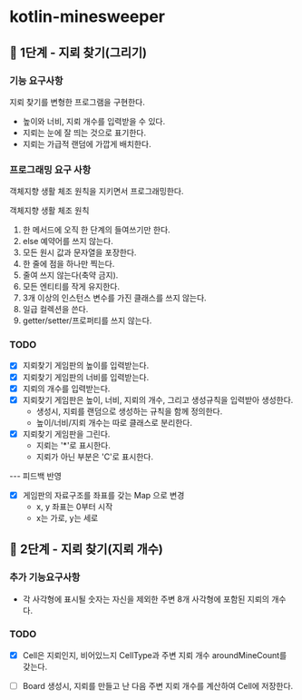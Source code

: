 # kotlin-minesweeper

## 🚀 1단계 - 지뢰 찾기(그리기)

### 기능 요구사항
지뢰 찾기를 변형한 프로그램을 구현한다.

- 높이와 너비, 지뢰 개수를 입력받을 수 있다.
- 지뢰는 눈에 잘 띄는 것으로 표기한다. 
- 지뢰는 가급적 랜덤에 가깝게 배치한다.

### 프로그래밍 요구 사항
객체지향 생활 체조 원칙을 지키면서 프로그래밍한다.

객체지향 생활 체조 원칙

1. 한 메서드에 오직 한 단계의 들여쓰기만 한다. 
2. else 예약어를 쓰지 않는다. 
3. 모든 원시 값과 문자열을 포장한다. 
4. 한 줄에 점을 하나만 찍는다. 
5. 줄여 쓰지 않는다(축약 금지). 
6. 모든 엔티티를 작게 유지한다. 
7. 3개 이상의 인스턴스 변수를 가진 클래스를 쓰지 않는다. 
8. 일급 컬렉션을 쓴다. 
9. getter/setter/프로퍼티를 쓰지 않는다.

### TODO
- [x] 지뢰찾기 게임판의 높이를 입력받는다.
- [x] 지뢰찾기 게임판의 너비를 입력받는다.
- [x] 지뢰의 개수를 입력받는다.
- [x] 지뢰찾기 게임판은 높이, 너비, 지뢰의 개수, 그리고 생성규칙을 입력받아 생성한다.
  - 생성시, 지뢰를 랜덤으로 생성하는 규칙을 함께 정의한다.
  - 높이/너비/지뢰 개수는 따로 클래스로 분리한다.
- [x] 지뢰찾기 게임판을 그린다.
  - 지뢰는 '*'로 표시한다.
  - 지뢰가 아닌 부분은 'C'로 표시한다.

--- 피드백 반영
- [x] 게임판의 자료구조를 좌표를 갖는 Map 으로 변경
  - x, y 좌표는 0부터 시작
  - x는 가로, y는 세로


## 🚀 2단계 - 지뢰 찾기(지뢰 개수)

### 추가 기능요구사항
- 각 사각형에 표시될 숫자는 자신을 제외한 주변 8개 사각형에 포함된 지뢰의 개수다.

### TODO
- [x] Cell은 지뢰인지, 비어있느지 CellType과 주변 지뢰 개수 aroundMineCount를 갖는다.
- [ ] Board 생성시, 지뢰를 만들고 난 다음 주변 지뢰 개수를 계산하여 Cell에 저장한다.

